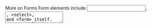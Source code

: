 More on Forms
Form elements include <input>, <textarea>, <select>, and <form> itself. When we talk about inputs in this lesson, we broadly mean the form elements (<input>, <textarea>, <select>) and not always specifically just <input>.

To control the value of these inputs, we use a prop specific to that type of input:

For <input>, <textarea>, and <option>, we use value, as we have seen.

For <input type="checkbox"> and <input type="radio">, we use checked

Each of these attributes can be set based on a state value. Each also has an onChange event listener, allowing us to update state when a user interacts with a form.